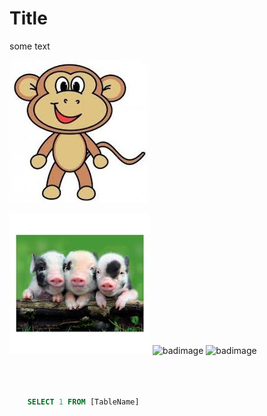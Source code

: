 # Title

some text

![monkey](./monkey.jpg)

![pig](./pig.jpg)
![badimage](./badimage)
![badimage](http://placekitten.com/400/200)

```sql



    SELECT 1 FROM [TableName]
```